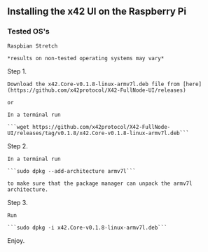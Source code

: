 ## Installing the x42 UI on the Raspberry Pi

### Tested OS's
    Raspbian Stretch
    
    *results on non-tested operating systems may vary*

Step 1. 

    Download the x42.Core-v0.1.8-linux-armv7l.deb file from [here](https://github.com/x42protocol/X42-FullNode-UI/releases)
    
    or
    
    In a terminal run
    
    ```wget https://github.com/x42protocol/X42-FullNode-UI/releases/tag/v0.1.8/x42.Core-v0.1.8-linux-armv7l.deb```

Step 2.

    In a terminal run 
    
    ```sudo dpkg --add-architecture armv7l```
    
    to make sure that the package manager can unpack the armv7l architecture.
    
Step 3.

    Run 
    
    ```sudo dpkg -i x42.Core-v0.1.8-linux-armv7l.deb```
        
Enjoy.
